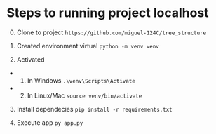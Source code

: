 

# Steps to running project localhost

0. Clone to project
```https://github.com/miguel-124C/tree_structure```

1. Created environment virtual
``` python -m venv venv ```

2. Activated

- 1. In Windows
``` .\venv\Scripts\Activate ```
- 2. In Linux/Mac
``` source venv/bin/activate ```

3. Install dependecies
``` pip install -r requirements.txt ```

4. Execute app
``` py app.py ```